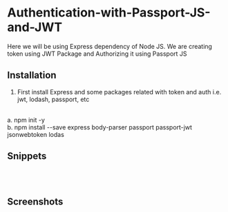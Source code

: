 # Authentication-with-Passport-JS-and-JWT

Here we will be using Express dependency of Node JS. We are creating token using JWT Package and Authorizing it using Passport JS

## Installation
1. First install Express and some packages related with token and auth i.e. jwt, lodash, passport, etc

<br>a. npm init -y
<br>b. npm install --save express body-parser passport passport-jwt jsonwebtoken lodas

## Snippets

<br>
<br>

## Screenshots


